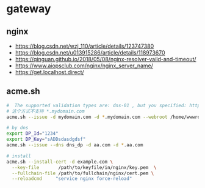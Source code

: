 # gateway

## nginx

- https://blog.csdn.net/wzj_110/article/details/123747380
- https://blog.csdn.net/u013915286/article/details/118973670
- https://qinguan.github.io/2018/05/08/nginx-resolver-vaild-and-timeout/
- https://www.aiopsclub.com/nginx/nginx_server_name/
- https://get.localhost.direct/

## acme.sh

```bash
#  The supported validation types are: dns-01 , but you specified: http-01
# 这个方式不支持 *.mydomain.com
acme.sh --issue -d mydomain.com -d *.mydomain.com --webroot /home/wwwroot/mydomain.com/

# by dns
export DP_Id="1234"
export DP_Key="sADDsdasdgdsf"
acme.sh --issue --dns dns_dp -d aa.com -d *.aa.com

# install
acme.sh --install-cert -d example.com \
  --key-file       /path/to/keyfile/in/nginx/key.pem  \
  --fullchain-file /path/to/fullchain/nginx/cert.pem \
  --reloadcmd     "service nginx force-reload"
```

